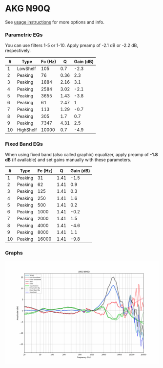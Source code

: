 # AKG N90Q
See [usage instructions](https://github.com/jaakkopasanen/AutoEq#usage) for more options and info.

### Parametric EQs
You can use filters 1-5 or 1-10. Apply preamp of -2.1 dB or -2.2 dB, respectively.

|   # | Type      |   Fc (Hz) |    Q |   Gain (dB) |
|-----|-----------|-----------|------|-------------|
|   1 | LowShelf  |       105 | 0.7  |        -2.3 |
|   2 | Peaking   |        76 | 0.36 |         2.3 |
|   3 | Peaking   |      1884 | 2.16 |         3.1 |
|   4 | Peaking   |      2584 | 3.02 |        -2.1 |
|   5 | Peaking   |      3655 | 1.43 |        -3.8 |
|   6 | Peaking   |        61 | 2.47 |         1   |
|   7 | Peaking   |       113 | 1.29 |        -0.7 |
|   8 | Peaking   |       305 | 1.7  |         0.7 |
|   9 | Peaking   |      7347 | 4.31 |         2.5 |
|  10 | HighShelf |     10000 | 0.7  |        -4.9 |

### Fixed Band EQs
When using fixed band (also called graphic) equalizer, apply preamp of **-1.8 dB** (if available) and set gains manually with these parameters.

|   # | Type    |   Fc (Hz) |    Q |   Gain (dB) |
|-----|---------|-----------|------|-------------|
|   1 | Peaking |        31 | 1.41 |        -1.5 |
|   2 | Peaking |        62 | 1.41 |         0.9 |
|   3 | Peaking |       125 | 1.41 |         0.3 |
|   4 | Peaking |       250 | 1.41 |         1.6 |
|   5 | Peaking |       500 | 1.41 |         0.2 |
|   6 | Peaking |      1000 | 1.41 |        -0.2 |
|   7 | Peaking |      2000 | 1.41 |         1.5 |
|   8 | Peaking |      4000 | 1.41 |        -4.6 |
|   9 | Peaking |      8000 | 1.41 |         1.1 |
|  10 | Peaking |     16000 | 1.41 |        -9.8 |

### Graphs
![](./AKG%20N90Q.png)
